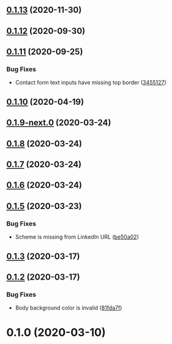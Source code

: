 ## [0.1.13](https://github.com/skypilotcc/skypilot-site/compare/v0.1.13-next.0...v0.1.13) (2020-11-30)



## [0.1.12](https://github.com/skypilotcc/skypilot-site/compare/v0.1.12-next.0...v0.1.12) (2020-09-30)



## [0.1.11](https://github.com/skypilotcc/skypilot-site/compare/v0.1.11-next.0...v0.1.11) (2020-09-25)


### Bug Fixes

* Contact form text inputs have missing top border ([3455127](https://github.com/skypilotcc/skypilot-site/commit/3455127cb2ca5b4176c61eac7eb506435cf0f8fb))



## [0.1.10](https://github.com/skypilotcc/skypilot-site/compare/v0.1.9-next.0...v0.1.10) (2020-04-19)



## [0.1.9-next.0](https://github.com/skypilotcc/skypilot-site/compare/v0.1.9...v0.1.9-next.0) (2020-03-24)



## [0.1.8](https://github.com/skypilotcc/skypilot-site/compare/v0.1.7...v0.1.8) (2020-03-24)



## [0.1.7](https://github.com/skypilotcc/skypilot-site/compare/v0.1.7-next.0...v0.1.7) (2020-03-24)



## [0.1.6](https://github.com/skypilotcc/skypilot-site/compare/v0.1.6-next.0...v0.1.6) (2020-03-24)



## [0.1.5](https://github.com/skypilotcc/skypilot-site/compare/v0.1.3...v0.1.5) (2020-03-23)


### Bug Fixes

* Scheme is missing from LinkedIn URL ([be50a02](https://github.com/skypilotcc/skypilot-site/commit/be50a023d58a638e36cc7f7eeffb9527994e3c14))



## [0.1.3](https://github.com/skypilotcc/skypilot-site/compare/v0.1.3-next.0...v0.1.3) (2020-03-17)



## [0.1.2](https://github.com/skypilotcc/skypilot-site/compare/v0.1.0...v0.1.2) (2020-03-17)


### Bug Fixes

* Body background color is invalid ([81fda7f](https://github.com/skypilotcc/skypilot-site/commit/81fda7f2bec7d5ee11ce183f3312919555703b72))



# 0.1.0 (2020-03-10)



